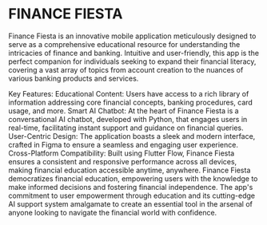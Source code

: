 FINANCE FIESTA
==================

Finance Fiesta is an innovative mobile application meticulously designed to serve as a comprehensive educational resource for understanding the intricacies of finance and banking. Intuitive and user-friendly, this app is the perfect companion for individuals seeking to expand their financial literacy, covering a vast array of topics from account creation to the nuances of various banking products and services.

Key Features:
Educational Content: Users have access to a rich library of information addressing core financial concepts, banking procedures, card usage, and more.
Smart AI Chatbot: At the heart of Finance Fiesta is a conversational AI chatbot, developed with Python, that engages users in real-time, facilitating instant support and guidance on financial queries.
User-Centric Design: The application boasts a sleek and modern interface, crafted in Figma to ensure a seamless and engaging user experience.
Cross-Platform Compatibility: Built using Flutter Flow, Finance Fiesta ensures a consistent and responsive performance across all devices, making financial education accessible anytime, anywhere.
Finance Fiesta democratizes financial education, empowering users with the knowledge to make informed decisions and fostering financial independence. The app's commitment to user empowerment through education and its cutting-edge AI support system amalgamate to create an essential tool in the arsenal of anyone looking to navigate the financial world with confidence.
